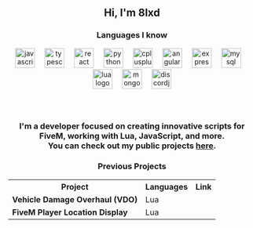 <h2 align="center">Hi, I'm 8lxd</h2>

<h3 align="center">Languages I know</h3>

<div align="center">
  <img src="https://cdn.jsdelivr.net/gh/devicons/devicon/icons/javascript/javascript-plain.svg" height="40" alt="javascript logo"  />
  <img width="12" />
  <img src="https://cdn.jsdelivr.net/gh/devicons/devicon/icons/typescript/typescript-plain.svg" height="40" alt="typescript logo"  />
  <img width="12" />
  <img src="https://cdn.jsdelivr.net/gh/devicons/devicon/icons/react/react-original.svg" height="40" alt="react logo"  />
  <img width="12" />
  <img src="https://cdn.jsdelivr.net/gh/devicons/devicon/icons/python/python-original.svg" height="40" alt="python logo"  />
  <img width="12" />
  <img src="https://cdn.jsdelivr.net/gh/devicons/devicon/icons/cplusplus/cplusplus-original.svg" height="40" alt="cplusplus logo"  />
  <img width="12" />
  <img src="https://skillicons.dev/icons?i=angular" height="40" alt="angularjs logo"  />
  <img width="12" />
  <img src="https://cdn.jsdelivr.net/gh/devicons/devicon/icons/express/express-original-wordmark.svg" height="40" alt="express logo"  />
  <img width="12" />
  <img src="https://cdn.jsdelivr.net/gh/devicons/devicon/icons/mysql/mysql-original-wordmark.svg" height="40" alt="mysql logo"  />
  <img width="12" />
  <img src="https://cdn.jsdelivr.net/gh/devicons/devicon/icons/lua/lua-original.svg" height="40" alt="lua logo"  />
  <img width="12" />
  <img src="https://cdn.jsdelivr.net/gh/devicons/devicon/icons/mongodb/mongodb-plain-wordmark.svg" height="40" alt="mongodb logo"  />
  <img width="12" />
  <img src="https://cdn.jsdelivr.net/gh/devicons/devicon/icons/discordjs/discordjs-plain-wordmark.svg" height="40" alt="discordjs logo"  />
</div>

### 

<br clear="both">

### 

<h3 align="center">I'm a developer focused on creating innovative scripts for FiveM, working with Lua, JavaScript, and more. <br> You can check out my public projects <a href="https://github.com/8lxd">here</a>.</h3>

### 

<h3 align="center">Previous Projects</h3>

<div align="center">
  <table>
    <tr>
      <th>Project</th>
      <th>Languages</th>
      <th>Link</th>
    </tr>
    <tr>
      <td><strong>Vehicle Damage Overhaul (VDO)</strong></td>
      <td>Lua</td>
      <td></td>
    </tr>
    <tr>
      <td><strong>FiveM Player Location Display</strong></td>
      <td>Lua</td>
      <td></td>
    </tr>
  </table>
</div>

